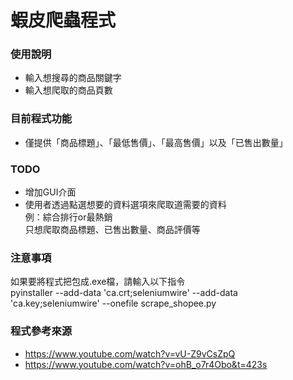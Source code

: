 # 蝦皮爬蟲程式

### 使用說明
  * 輸入想搜尋的商品關鍵字
  * 輸入想爬取的商品頁數
  
### 目前程式功能
  * 僅提供「商品標題」、「最低售價」、「最高售價」以及「已售出數量」
  
### TODO
  * 增加GUI介面
  * 使用者透過點選想要的資料選項來爬取道需要的資料  
    例：綜合排行or最熱銷  
        只想爬取商品標題、已售出數量、商品評價等
        
### 注意事項
  如果要將程式把包成.exe檔，請輸入以下指令  
  pyinstaller --add-data 'ca.crt;seleniumwire' --add-data 'ca.key;seleniumwire' --onefile scrape_shopee.py
        
### 程式參考來源
  * https://www.youtube.com/watch?v=vU-Z9vCsZpQ
  * https://www.youtube.com/watch?v=ohB_o7r4Obo&t=423s
